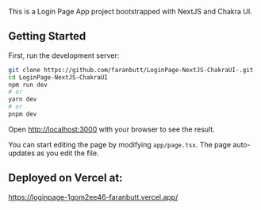 This is a Login Page App project bootstrapped with NextJS and Chakra UI.

## Getting Started

First, run the development server:

```bash
git clone https://github.com/faranbutt/LoginPage-NextJS-ChakraUI-.git
cd LoginPage-NextJS-ChakraUI
npm run dev
# or
yarn dev
# or
pnpm dev
```

Open [http://localhost:3000](http://localhost:3000) with your browser to see the result.

You can start editing the page by modifying `app/page.tsx`. The page auto-updates as you edit the file.

## Deployed on Vercel at:
https://loginpage-1gom2ee46-faranbutt.vercel.app/
